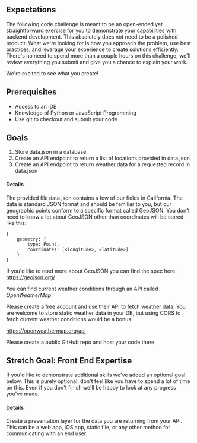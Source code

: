 ## Expectations

The following code challenge is meant to be an open-ended yet straightforward exercise for you to demonstrate your capabilities with backend development. This absolutely does not need to be a polished product. What we're looking for is how you approach the problem, use best practices, and leverage your experience to create solutions efficiently. There's no need to spend more than a couple hours on this challenge; we'll review everything you submit and give you a chance to explain your work.

We're excited to see what you create!

## Prerequisites

- Access to an IDE
- Knowledge of Python or JavaScript Programming
- Use git to checkout and submit your code

## Goals

1. Store data.json in a database
2. Create an API endpoint to return a list of locations provided in data.json
3. Create an API endpoint to return weather data for a requested record in data.json

#### Details

The provided file data.json contains a few of our fields in California.
The data is standard JSON format and should be familiar to you,
but our geographic points conform to a specific format called GeoJSON.
You don't need to know a lot about GeoJSON other than coordinates will be stored like this:

```
{
    geometry: {
        type: Point,
        coordinates: [<longitude>, <latitude>]
    }
}
```

If you'd like to read more about GeoJSON you can find the spec here: <https://geojson.org/>

You can find current weather conditions through an API called _OpenWeatherMap_.  

Please create a free account and use their API to fetch weather data. You are welcome to store static weather data in your DB, but using CORS to fetch current weather conditions would be a bonus.

<https://openweathermap.org/api>

Please create a public GitHub repo and host your code there.


## Stretch Goal: Front End Expertise

If you'd like to demonstrate additional skills we've added an optional goal below. This is purely optional: don't feel like you have to spend a lot of time on this. Even if you don't finish we'll be happy to look at any progress you've made.

#### Details

Create a presentation layer for the data you are returning from your API. This can be a web app, iOS app, static file, or any other method for communicating with an end user.

